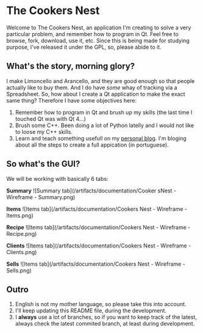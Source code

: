 The Cookers Nest
================

Welcome to The Cookers Nest, an application I'm creating to solve a very particular problem, and remember how to program in Qt.
Feel free to browse, fork, download, use it, etc. Since this is being made for studying purpose, I've released it under the GPL,
so, please abide to it.

What's the story, morning glory?
--------------------------------

I make Limoncello and Arancello, and they are good enough so that people actually like to buy them. And I do have *some* whay of
tracking via a Spreadsheet. So, how about I create a Qt application to make the exact same thing? Therefore I have some objectives here:

1. Remember how to program in Qt and brush up my skills (the last time I touched Qt was with Qt 4...)
2. Brush some C++. Been doing a lot of Python latelly and I would not like to loose my C++ skills.
3. Learn and teach something usefull on my [personal blog](https://jitprogramer.com). I'm bloging about all the steps to create a full appication (in portuguese).

So what's the GUI?
------------------
We will be working with basically 6 tabs:

**Summary**
![Summary tab](/artifacts/documentation/Cooker sNest - Wireframe - Summary.png)

**Items**
![Items tab](/artifacts/documentation/Cookers Nest - Wireframe - Items.png)

**Recipe**
![Items tab](/artifacts/documentation/Cookers Nest - Wireframe - Recipe.png)

**Clients**
![Items tab](/artifacts/documentation/Cookers Nest - Wireframe - Clients.png)

**Sells**
![Items tab](/artifacts/documentation/Cookers Nest - Wireframe - Sells.png)


Outro
-----
1. English is not my mother language, so please take this into account.
2. I'll keep updating this README file, during the development.
3. I **always** use a lot of branches, so if you want to keep track of the latest, always check the latest commited branch, at least during development.

